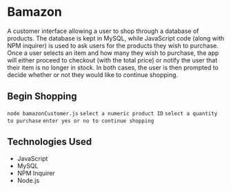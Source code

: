 # Bamazon 
A customer interface allowing a user to shop through a database of products. The database is kept in MySQL, while JavaScript code (along with NPM inquirer) is used to ask users for the products they wish to purchase. Once a user selects an item and how many they wish to purchase, the app will either proceed to checkout (with the total price) or notify the user that their item is no longer in stock. In both cases, the user is then prompted to decide whether or not they would like to continue shopping. 

## Begin Shopping
`node bamazonCustomer.js`
`select a numeric product ID`
`select a quantity to purchase`
`enter yes or no to continue shopping`

## Technologies Used 
- JavaScript
- MySQL
- NPM Inquirer
- Node.js



